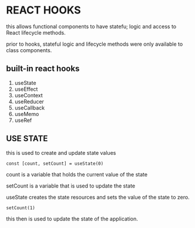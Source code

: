 # REACT HOOKS

this allows  functional components to have statefu; logic and access to React lifecycle methods.

prior to hooks, stateful logic and lifecycle methods were only available to class components.

## built-in react hooks

1. useState
2. useEffect
3. useContext
4. useReducer
5. useCallback
6. useMemo
7. useRef

## USE STATE

this is used to create and update state values

`const [count, setCount] = useState(0)`

count is a variable that holds the current value of the state

setCount is a variable that is used to update the state

useState creates the state resources and sets the value of the state to zero.

`setCount(1)`

this then is used to update the state of the application.

